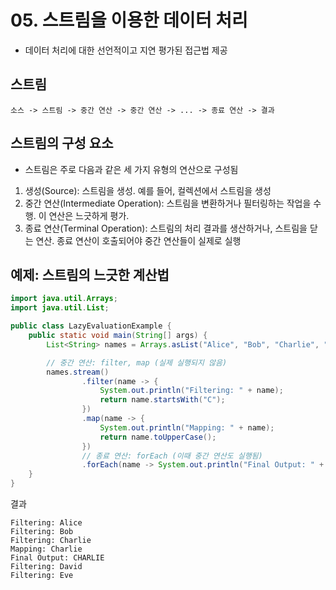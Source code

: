 # 05. 스트림을 이용한 데이터 처리
- 데이터 처리에 대한 선언적이고 지연 평가된 접근법 제공  

## 스트림
```
소스 -> 스트림 -> 중간 연산 -> 중간 연산 -> ... -> 종료 연산 -> 결과 
```

## 스트림의 구성 요소
- 스트림은 주로 다음과 같은 세 가지 유형의 연산으로 구성됨

1. 생성(Source): 스트림을 생성. 예를 들어, 컬렉션에서 스트림을 생성
2. 중간 연산(Intermediate Operation): 스트림을 변환하거나 필터링하는 작업을 수행. 이 연산은 느긋하게 평가.
3. 종료 연산(Terminal Operation): 스트림의 처리 결과를 생산하거나, 스트림을 닫는 연산. 종료 연산이 호출되어야 중간 연산들이 실제로 실행


## 예제: 스트림의 느긋한 계산법
```java
import java.util.Arrays;
import java.util.List;

public class LazyEvaluationExample {
    public static void main(String[] args) {
        List<String> names = Arrays.asList("Alice", "Bob", "Charlie", "David", "Eve");

        // 중간 연산: filter, map (실제 실행되지 않음)
        names.stream()
                .filter(name -> {
                    System.out.println("Filtering: " + name);
                    return name.startsWith("C");
                })
                .map(name -> {
                    System.out.println("Mapping: " + name);
                    return name.toUpperCase();
                })
                // 종료 연산: forEach (이때 중간 연산도 실행됨)
                .forEach(name -> System.out.println("Final Output: " + name));
    }
}
```

결과
```
Filtering: Alice
Filtering: Bob
Filtering: Charlie
Mapping: Charlie
Final Output: CHARLIE
Filtering: David
Filtering: Eve
```
